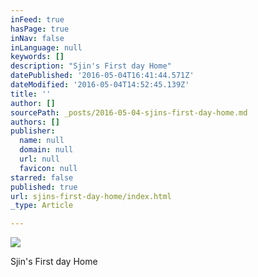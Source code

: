 ```yaml
---
inFeed: true
hasPage: true
inNav: false
inLanguage: null
keywords: []
description: "Sjin's First day Home"
datePublished: '2016-05-04T16:41:44.571Z'
dateModified: '2016-05-04T14:52:45.139Z'
title: ''
author: []
sourcePath: _posts/2016-05-04-sjins-first-day-home.md
authors: []
publisher:
  name: null
  domain: null
  url: null
  favicon: null
starred: false
published: true
url: sjins-first-day-home/index.html
_type: Article

---
```

![](https://the-grid-user-content.s3-us-west-2.amazonaws.com/19204e9f-1d42-4575-b08b-7ae6b03deec3.jpg)

Sjin's First day Home